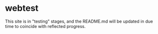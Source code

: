 # webtest
This site is in "testing" stages, and the README.md will be updated in due time to coincide with reflected progress.
